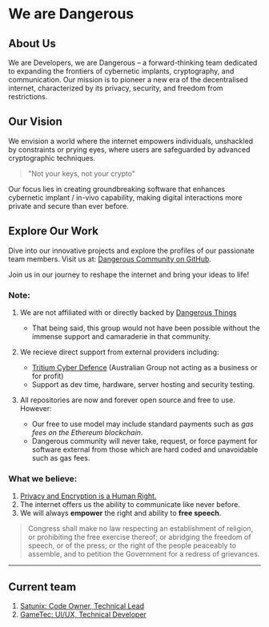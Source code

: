 # We are Dangerous

## About Us
We are Developers, we are Dangerous – a forward-thinking team dedicated to expanding the frontiers of cybernetic implants, cryptography, and communication. 
Our mission is to pioneer a new era of the decentralised internet, characterized by its privacy, security, and freedom from restrictions.

## Our Vision
We envision a world where the internet empowers individuals, unshackled by constraints or prying eyes, where users are safeguarded by advanced cryptographic techniques. 
> "Not your keys, not your crypto"

Our focus lies in creating groundbreaking software that enhances cybernetic implant / in-vivo capability, making digital interactions more private and secure than ever before.

## Explore Our Work
Dive into our innovative projects and explore the profiles of our passionate team members. Visit us at: [Dangerous Community on GitHub](https://github.com/Dangerous-Community).

Join us in our journey to reshape the internet and bring your ideas to life!


### Note: 

1. We are not affiliated with or directly backed by [Dangerous Things](https://dangerousthings.com/)
    - That being said, this group would not have been possible without the immense support and camaraderie in that community.
  
2. We recieve direct support from external providers including:
    - [Tritium Cyber Defence](https://www.tritiumcyberdefence.com/) (Australian Group not acting as a business or for profit)
    - Support as dev time, hardware, server hosting and security testing.
3. All repositories are now and forever open source and free to use. However:
   - Our free to use model may include standard payments such as *gas fees on the Ethereum blockchain*.
   - Dangerous community will never take, request, or force payment for software external from those which are hard coded and unavoidable such as gas fees.
  
### What we believe: 
1. [Privacy and Encryption is a Human Right.](https://nakamotoinstitute.org/static/docs/cypherpunk-manifesto.txt)
2. The internet offers us the ability to communicate like never before.
3. We will always **empower** the right and ability to **free speech**.

> Congress shall make no law respecting an establishment of religion, or prohibiting the free exercise thereof; or abridging the freedom of speech, or of the press; or the right of the people peaceably to assemble, and to petition the Government for a redress of grievances.

---

## Current team 
1. [Satunix: Code Owner, Technical Lead](https://app.ens.domains/satunix.eth)
2. [GameTec: UI/UX, Technical Developer](https://gametec-live.com/)





